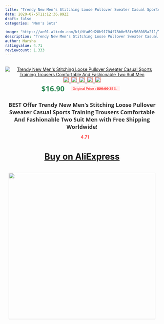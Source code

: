 ```yaml
---
title: "Trendy New Men's Stitching Loose Pullover Sweater Casual Sports Training Trousers Comfortable And Fashionable Two Suit Men"
date: 2020-07-5T11:12:36.892Z
draft: false
categories: "Men's Sets"

image: "https://ae01.alicdn.com/kf/Hfa69d28b91704f78b0e58fc568085a211/Trendy-New-Men-s-Stitching-Loose-Pullover-Sweater-Casual-Sports-Training-Trousers-Comfortable-And-Fashionable-Two.jpg"
description: "Trendy New Men's Stitching Loose Pullover Sweater Casual Sports Training Trousers Comfortable And Fashionable Two Suit Men"
author: Marsha
ratingvalue: 4.71
reviewcount: 1.333
---
```

<br>
<div style="text-align: center;">
<a href="https://s.click.aliexpress.com/e/_A2st1j" target="_blank" rel="nofollow noopener noreferrer"><img alt="Trendy New Men's Stitching Loose Pullover Sweater Casual Sports Training Trousers Comfortable And Fashionable Two Suit Men" class="magnifier-image" src="https://ae01.alicdn.com/kf/Hfa69d28b91704f78b0e58fc568085a211/Trendy-New-Men-s-Stitching-Loose-Pullover-Sweater-Casual-Sports-Training-Trousers-Comfortable-And-Fashionable-Two.jpg_640x640.jpg">
<br>
<img style="border:1px solid salmon" src="https://ae01.alicdn.com/kf/Hfa69d28b91704f78b0e58fc568085a211/Trendy-New-Men-s-Stitching-Loose-Pullover-Sweater-Casual-Sports-Training-Trousers-Comfortable-And-Fashionable-Two.jpg_120x120.jpg">&nbsp;&nbsp;<img style="border:1px solid salmon" src="https://ae01.alicdn.com/kf/He7c67c6609f5463aab6a4529f957eef9B/Trendy-New-Men-s-Stitching-Loose-Pullover-Sweater-Casual-Sports-Training-Trousers-Comfortable-And-Fashionable-Two.jpg_120x120.jpg">&nbsp;&nbsp;<img style="border:1px solid salmon" src="https://ae01.alicdn.com/kf/H8c21733e24f044a5a0c6a45abd25276dF/Trendy-New-Men-s-Stitching-Loose-Pullover-Sweater-Casual-Sports-Training-Trousers-Comfortable-And-Fashionable-Two.jpg_120x120.jpg">&nbsp;&nbsp;<img style="border:1px solid salmon" src="https://ae01.alicdn.com/kf/Hfe42986e402946e7a1e43ed6c41bec90c/Trendy-New-Men-s-Stitching-Loose-Pullover-Sweater-Casual-Sports-Training-Trousers-Comfortable-And-Fashionable-Two.jpg_120x120.jpg">&nbsp;&nbsp;<img style="border:1px solid salmon" src="https://ae01.alicdn.com/kf/H63fd288416854b12a51d61fbf0c14ca9b/Trendy-New-Men-s-Stitching-Loose-Pullover-Sweater-Casual-Sports-Training-Trousers-Comfortable-And-Fashionable-Two.jpg_120x120.jpg"></a></div><br0>
<div style="text-align: center;"><span style="background-color: white; border: 0px; box-sizing: border-box; color: seagreen; display: inline-block; font-family: &quot;open sans&quot; , &quot;arial&quot; , &quot;helvetica&quot; , sans-serif , &quot;heiti&quot;; font-size: 24px; font-stretch: inherit; font-weight: 700; line-height: inherit; margin: 0px 10px 0px 0px; padding: 0px; vertical-align: middle;">$16.90 </span>
<span style="background: rgb(255 , 241 , 241); border-radius: 3px; border: 0px; box-sizing: border-box; color: #ff4747; display: inline-block; font-family: inherit; font-size: 12px; font-stretch: inherit; font-style: inherit; font-variant: inherit; font-weight: 600; line-height: inherit; margin: 0px; padding: 2px 5px; transform: scale(0.9); vertical-align: middle;">Original Price : <b style="text-decoration: line-through;">$26.00 </b> 35%&nbsp;&nbsp;</span></div>
<h1 style="color: #333333; display: inline-block; font-family: &quot;open sans&quot; , &quot;arial&quot; , &quot;helvetica&quot; , sans-serif , &quot;heiti&quot;; font-size: 18px; font-stretch: inherit; font-weight: 700; text-align: center;">BEST Offer Trendy New Men's Stitching Loose Pullover Sweater Casual Sports Training Trousers Comfortable And Fashionable Two Suit Men with Free Shipping Worldwide!</h1>
<div style="color: #ff4747; text-align: center;">
<img src="https://4.bp.blogspot.com/-M0ZcTcb-5uY/XleCXlxnR4I/AAAAAAAAAEc/OrjgMkXV1oMQFaCRZj5HQwOCBcu3w1FegCPcBGAYYCw/s1600/star.png" style="height: 15px;">&nbsp;<b>4.71</b></div>
<div class="button_cont" align="center"><a class="buynow_a" href="https://s.click.aliexpress.com/e/_A2st1j" target="_blank" rel="nofollow noopener noreferrer"><H1>Buy on AliExpress</H1></a></div><br>
<div class="separator" style="clear: both; text-align: center;">
<img src="https://lh3.googleusercontent.com/-pTy5HemUv9M/XlePHvY0dAI/AAAAAAAAAE4/0nX5iRUoIWY8eMW9Dpxeirr157OZliDIgCLcBGAsYHQ/s1600/badge.gif" width="480">
</div>
